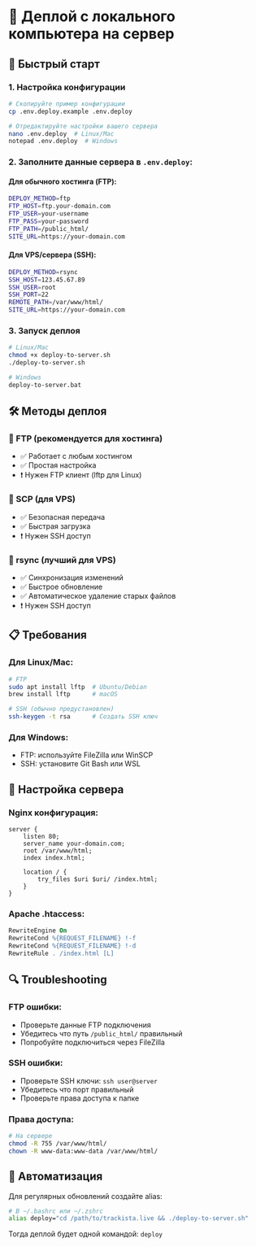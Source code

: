 # 📡 Деплой с локального компьютера на сервер

## 🚀 Быстрый старт

### 1. Настройка конфигурации
```bash
# Скопируйте пример конфигурации
cp .env.deploy.example .env.deploy

# Отредактируйте настройки вашего сервера
nano .env.deploy  # Linux/Mac
notepad .env.deploy  # Windows
```

### 2. Заполните данные сервера в `.env.deploy`:

#### Для обычного хостинга (FTP):
```bash
DEPLOY_METHOD=ftp
FTP_HOST=ftp.your-domain.com
FTP_USER=your-username
FTP_PASS=your-password
FTP_PATH=/public_html/
SITE_URL=https://your-domain.com
```

#### Для VPS/сервера (SSH):
```bash
DEPLOY_METHOD=rsync
SSH_HOST=123.45.67.89
SSH_USER=root
SSH_PORT=22
REMOTE_PATH=/var/www/html/
SITE_URL=https://your-domain.com
```

### 3. Запуск деплоя
```bash
# Linux/Mac
chmod +x deploy-to-server.sh
./deploy-to-server.sh

# Windows
deploy-to-server.bat
```

## 🛠 Методы деплоя

### 📡 FTP (рекомендуется для хостинга)
- ✅ Работает с любым хостингом
- ✅ Простая настройка
- ❗ Нужен FTP клиент (lftp для Linux)

### 🔐 SCP (для VPS)
- ✅ Безопасная передача
- ✅ Быстрая загрузка
- ❗ Нужен SSH доступ

### 📂 rsync (лучший для VPS)
- ✅ Синхронизация изменений
- ✅ Быстрое обновление
- ✅ Автоматическое удаление старых файлов
- ❗ Нужен SSH доступ

## 📋 Требования

### Для Linux/Mac:
```bash
# FTP
sudo apt install lftp  # Ubuntu/Debian
brew install lftp      # macOS

# SSH (обычно предустановлен)
ssh-keygen -t rsa      # Создать SSH ключ
```

### Для Windows:
- FTP: используйте FileZilla или WinSCP
- SSH: установите Git Bash или WSL

## 🔧 Настройка сервера

### Nginx конфигурация:
```nginx
server {
    listen 80;
    server_name your-domain.com;
    root /var/www/html;
    index index.html;
    
    location / {
        try_files $uri $uri/ /index.html;
    }
}
```

### Apache .htaccess:
```apache
RewriteEngine On
RewriteCond %{REQUEST_FILENAME} !-f
RewriteCond %{REQUEST_FILENAME} !-d
RewriteRule . /index.html [L]
```

## 🔍 Troubleshooting

### FTP ошибки:
- Проверьте данные FTP подключения
- Убедитесь что путь `/public_html/` правильный
- Попробуйте подключиться через FileZilla

### SSH ошибки:
- Проверьте SSH ключи: `ssh user@server`
- Убедитесь что порт правильный
- Проверьте права доступа к папке

### Права доступа:
```bash
# На сервере
chmod -R 755 /var/www/html/
chown -R www-data:www-data /var/www/html/
```

## 🎯 Автоматизация

Для регулярных обновлений создайте alias:
```bash
# В ~/.bashrc или ~/.zshrc
alias deploy="cd /path/to/trackista.live && ./deploy-to-server.sh"
```

Тогда деплой будет одной командой: `deploy`